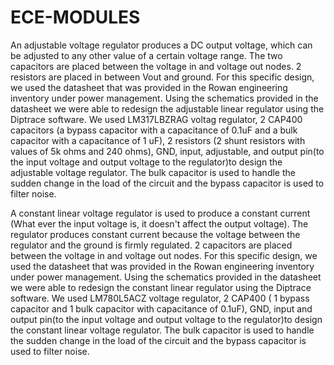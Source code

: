 # ECE-MODULES
  An adjustable voltage regulator produces a DC output voltage, which can be adjusted to any other value of a certain voltage range. The two capacitors are placed between the voltage in and voltage out nodes. 2 resistors are placed in between Vout and ground. For this specific design, we used the datasheet that was provided in the Rowan engineering inventory under power management. Using the schematics provided in the datasheet we were able to redesign the adjustable linear regulator using the Diptrace software. We used LM317LBZRAG voltag regulator, 2 CAP400 capacitors (a bypass capacitor with a capacitance of 0.1uF and a bulk capacitor with a capacitance of 1 uF), 2 resistors (2 shunt resistors with values of 5k ohms and 240 ohms), GND, input, adjustable, and output pin(to the input voltage and output voltage to the regulator)to design the adjustable voltage regulator. The bulk capacitor is used to handle the sudden change in the load of the circuit and the bypass capacitor is used to filter noise.

  A constant linear voltage regulator is used to produce a constant current (What ever the input voltage is, it doesn't affect the output voltage). The regulator produces constant current because the voltage between the regulator and the ground is firmly regulated. 2  capacitors are placed between the voltage in and voltage out nodes. For this specific design, we used the datasheet that was provided in the Rowan engineering inventory under power management. Using the schematics provided in the datasheet we were able to redesign the constant linear regulator using the Diptrace software. We used LM780L5ACZ voltage regulator, 2 CAP400 ( 1 bypass capacitor and 1 bulk capacitor with capacitance of 0.1uF), GND, input and output pin(to the input voltage and output voltage to the regulator)to design the constant linear voltage regulator. The bulk capacitor is used to handle the sudden change in the load of the circuit and the bypass capacitor is used to filter noise.

